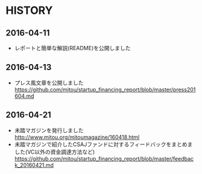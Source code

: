 # HISTORY
## 2016-04-11

- レポートと簡単な解説(README)を公開しました

## 2016-04-13

- プレス風文章を公開しました https://github.com/mitou/startup_financing_report/blob/master/press201604.md

## 2016-04-21

- 未踏マガジンを発行しました http://www.mitou.org/mitoumagazine/160418.html
- 未踏マガジンで紹介したCSAJファンドに対するフィードバックをまとめました(VC以外の資金調達方法など) https://github.com/mitou/startup_financing_report/blob/master/feedback_20160421.md

